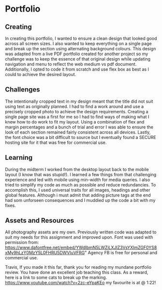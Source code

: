 # Portfolio 


## Creating  

In creating this portfolio, I wanted to ensure a clean design that looked good across all screen sizes. I also wanted to keep everything on a single page and break up the section using alternating background colours. This design was adapted from a live PDF portfolio created for another project so my challenge was to keep the essence of that original design while updating navigation and menu to reflect the web medium vs pdf document. Additionally, I opted to code it from scratch and use flex box as best as I could to achieve the desired layout. 


## Challenges  

The intentionally cropped text in my design meant that the title did not suit using text as originally planned. I had to find a work around and use a precisely cropped photo to achieve the design requirements. Creating a single page site was a first for me so I had to find ways of making what I knew how to do work to fit my layout. Using a combination of flex and margin percentages and a bunch of trial and error I was able to ensure the look of each section remained fairly consistent across all devices. Lastly, the font choice was a bit difficult to source but I eventually found a SECURE hosting site for it that was free for commercial use. 
 

## Learning  

During the midterm I worked from the desktop layout back to the mobile layout (I know that was stupid!). I learned a few things from that challenging experience and led with mobile using min-width for media queries. I also tried to simplify my code as much as possible and reduce redundancies. To accomplish this, I used universal traits for all images, headings and other global features. Although i must admit that adding picture tags at the end had som unforseen consequences and I muddied up the code a bit with my fixes.


## Assets and Resources  

All photography assets are my own. Previously written code was adapted to suit my needs for this assignment and improved upon. Font was used with permission from: https://www.dafontfree.net/embed/YWdlbmN5LWZiLXJlZ3VsYXImZGF0YS8xMy9hLzY0MzY5L0FHRU5DWVIuVFRG" Agency FB is free for personal and commercial use.

Travis, If you made it this far, thank you for reading my mundane portfolio review. You have done an excellent job teaching this class. As a reward, here is a link to some cats to break up the marking. https://www.youtube.com/watch?v=2zc-eYpaKEo my favourite is at @ 1:22!